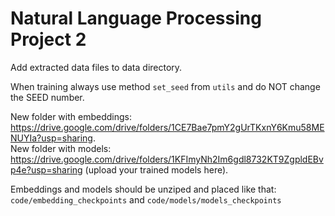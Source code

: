 # Natural Language Processing Project 2

Add extracted data files to data directory.

When training always use method `set_seed` from `utils` and do NOT change the SEED number.

New folder with embeddings: https://drive.google.com/drive/folders/1CE7Bae7pmY2gUrTKxnY6Kmu58MENUYIa?usp=sharing.  
New folder with models: https://drive.google.com/drive/folders/1KFImyNh2Im6gdl8732KT9ZgpldEBvp4e?usp=sharing (upload your trained models here).

Embeddings and models should be unziped and placed like that: `code/embedding_checkpoints` and `code/models/models_checkpoints`
